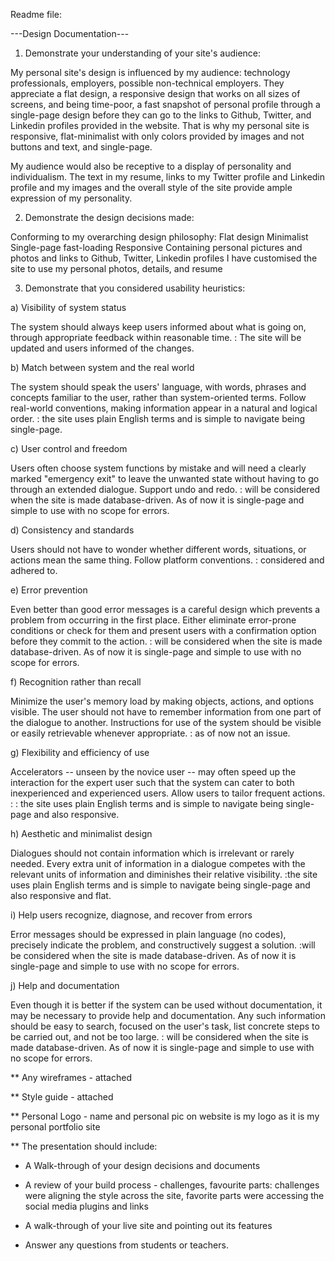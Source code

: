 Readme file:

---Design Documentation---

1) Demonstrate your understanding of your site's audience:

My personal site's design is influenced by my audience: technology professionals, employers, possible non-technical employers. They appreciate a flat design, a responsive design that works on all sizes of screens, and being time-poor, a fast snapshot of personal profile through a single-page design before they can go to the links to Github, Twitter, and Linkedin profiles provided in the website. That is why my personal site is responsive, flat-minimalist with only colors provided by images and not buttons and text, and single-page.

My audience would also be receptive to a display of personality and individualism. The text in my resume, links to my Twitter profile and Linkedin profile and my images and the overall style of the site provide ample expression of my personality.  

2) Demonstrate the design decisions made:

Conforming to my overarching design philosophy:
Flat design
Minimalist
Single-page fast-loading
Responsive
Containing personal pictures and photos and links to Github, Twitter, Linkedin profiles
I have customised the site to use my personal photos, details, and resume


3) Demonstrate that you considered usability heuristics:

a) Visibility of system status

The system should always keep users informed about what is going on, through appropriate feedback within reasonable time. : The site will be updated and users informed of the changes. 

b) Match between system and the real world

The system should speak the users' language, with words, phrases and concepts familiar to the user, rather than system-oriented terms. Follow real-world conventions, making information appear in a natural and logical order. : the site uses plain English terms and is simple to navigate being single-page. 

c) User control and freedom

Users often choose system functions by mistake and will need a clearly marked "emergency exit" to leave the unwanted state without having to go through an extended dialogue. Support undo and redo. : will be considered when the site is made database-driven. As of now it is single-page and simple to use with no scope for errors. 

d) Consistency and standards

Users should not have to wonder whether different words, situations, or actions mean the same thing. Follow platform conventions. : considered and adhered to. 

e) Error prevention

Even better than good error messages is a careful design which prevents a problem from occurring in the first place. Either eliminate error-prone conditions or check for them and present users with a confirmation option before they commit to the action. : will be considered when the site is made database-driven. As of now it is single-page and simple to use with no scope for errors. 

f) Recognition rather than recall

Minimize the user's memory load by making objects, actions, and options visible. The user should not have to remember information from one part of the dialogue to another. Instructions for use of the system should be visible or easily retrievable whenever appropriate. : as of now not an issue.

g) Flexibility and efficiency of use

Accelerators -- unseen by the novice user -- may often speed up the interaction for the expert user such that the system can cater to both inexperienced and experienced users. Allow users to tailor frequent actions. :  : the site uses plain English terms and is simple to navigate being single-page and also responsive. 

h) Aesthetic and minimalist design

Dialogues should not contain information which is irrelevant or rarely needed. Every extra unit of information in a dialogue competes with the relevant units of information and diminishes their relative visibility. :the site uses plain English terms and is simple to navigate being single-page and also responsive and flat. 

i) Help users recognize, diagnose, and recover from errors

Error messages should be expressed in plain language (no codes), precisely indicate the problem, and constructively suggest a solution. :will be considered when the site is made database-driven. As of now it is single-page and simple to use with no scope for errors. 

j) Help and documentation

Even though it is better if the system can be used without documentation, it may be necessary to provide help and documentation. Any such information should be easy to search, focused on the user's task, list concrete steps to be carried out, and not be too large. : will be considered when the site is made database-driven. As of now it is single-page and simple to use with no scope for errors. 




** Any wireframes - attached

** Style guide - attached

** Personal Logo - name and personal pic on website is my logo as it is my personal portfolio site

** The presentation should include:

* A Walk-through of your design decisions and documents

* A review of your build process - challenges, favourite parts: challenges were aligning the style across the site, favorite parts were accessing the social media plugins and links

* A walk-through of your live site and pointing out its features

* Answer any questions from students or teachers.

